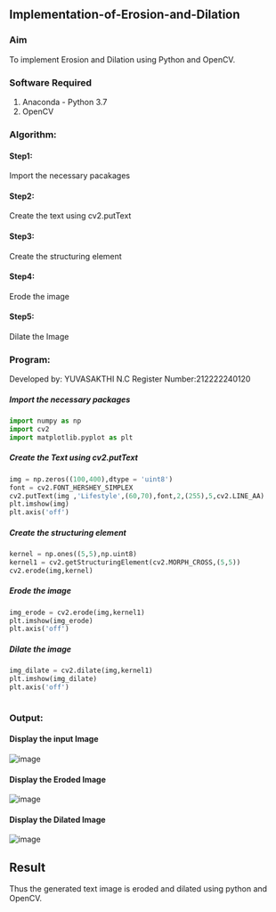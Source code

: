 ## Implementation-of-Erosion-and-Dilation
### Aim
To implement Erosion and Dilation using Python and OpenCV.
### Software Required
1. Anaconda - Python 3.7
2. OpenCV
### Algorithm:
#### Step1:<br>
Import the necessary pacakages

#### Step2:<br>
Create the text using cv2.putText

#### Step3:<br>
Create the structuring element

#### Step4:<br>
Erode the image


#### Step5: <br>
Dilate the Image

 
### Program:
Developed by: YUVASAKTHI N.C
Register Number:212222240120

##### Import the necessary packages
``` Python
import numpy as np
import cv2
import matplotlib.pyplot as plt
```
##### Create the Text using cv2.putText
``` Python
img = np.zeros((100,400),dtype = 'uint8')
font = cv2.FONT_HERSHEY_SIMPLEX
cv2.putText(img ,'Lifestyle',(60,70),font,2,(255),5,cv2.LINE_AA)
plt.imshow(img)
plt.axis('off')
```
##### Create the structuring element
``` Python
kernel = np.ones((5,5),np.uint8)
kernel1 = cv2.getStructuringElement(cv2.MORPH_CROSS,(5,5))
cv2.erode(img,kernel)
```
##### Erode the image
``` Python
img_erode = cv2.erode(img,kernel1)
plt.imshow(img_erode)
plt.axis('off')

```
##### Dilate the image
``` Python
img_dilate = cv2.dilate(img,kernel1)
plt.imshow(img_dilate)
plt.axis('off')



```
### Output:

#### Display the input Image
![image](https://github.com/IamShakthi/erosion--dilation/assets/117913445/dd9a9f3e-39e4-49ad-b36a-a24ac567686d)


#### Display the Eroded Image

![image](https://github.com/IamShakthi/erosion--dilation/assets/117913445/5cefd8f5-128c-4fe5-83b4-444cd3f3884b)



#### Display the Dilated Image

![image](https://github.com/IamShakthi/erosion--dilation/assets/117913445/7b732983-e9ac-45bd-a710-3428bf9c659c)


## Result
Thus the generated text image is eroded and dilated using python and OpenCV.
